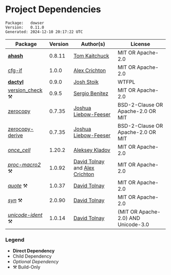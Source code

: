 # Project Dependencies
    Package:   dowser
    Version:   0.11.0
    Generated: 2024-12-10 20:17:22 UTC

| Package | Version | Author(s) | License |
| ---- | ---- | ---- | ---- |
| [**ahash**](https://github.com/tkaitchuck/ahash) | 0.8.11 | [Tom Kaitchuck](mailto:tom.kaitchuck@gmail.com) | MIT OR Apache-2.0 |
| [cfg-if](https://github.com/alexcrichton/cfg-if) | 1.0.0 | [Alex Crichton](mailto:alex@alexcrichton.com) | MIT OR Apache-2.0 |
| [**dactyl**](https://github.com/Blobfolio/dactyl) | 0.9.0 | [Josh Stoik](mailto:josh@blobfolio.com) | WTFPL |
| [version_check](https://github.com/SergioBenitez/version_check) ⚒️ | 0.9.5 | [Sergio Benitez](mailto:sb@sergio.bz) | MIT OR Apache-2.0 |
| [zerocopy](https://github.com/google/zerocopy) | 0.7.35 | [Joshua Liebow-Feeser](mailto:joshlf@google.com) | BSD-2-Clause OR Apache-2.0 OR MIT |
| [zerocopy-derive](https://github.com/google/zerocopy) | 0.7.35 | [Joshua Liebow-Feeser](mailto:joshlf@google.com) | BSD-2-Clause OR Apache-2.0 OR MIT |
| [_once_cell_](https://github.com/matklad/once_cell) | 1.20.2 | [Aleksey Kladov](mailto:aleksey.kladov@gmail.com) | MIT OR Apache-2.0 |
| [_proc-macro2_](https://github.com/dtolnay/proc-macro2) ⚒️ | 1.0.92 | [David Tolnay](mailto:dtolnay@gmail.com) and [Alex Crichton](mailto:alex@alexcrichton.com) | MIT OR Apache-2.0 |
| [_quote_](https://github.com/dtolnay/quote) ⚒️ | 1.0.37 | [David Tolnay](mailto:dtolnay@gmail.com) | MIT OR Apache-2.0 |
| [_syn_](https://github.com/dtolnay/syn) ⚒️ | 2.0.90 | [David Tolnay](mailto:dtolnay@gmail.com) | MIT OR Apache-2.0 |
| [_unicode-ident_](https://github.com/dtolnay/unicode-ident) ⚒️ | 1.0.14 | [David Tolnay](mailto:dtolnay@gmail.com) | (MIT OR Apache-2.0) AND Unicode-3.0 |

### Legend

* **Direct Dependency**
* Child Dependency
* _Optional Dependency_
* ⚒️ Build-Only
